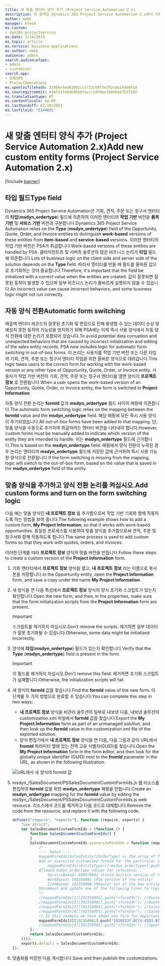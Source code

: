 ```yaml
---
title: 새 맞춤 엔터티 양식 추가 (Project Service Automation 2.x)
description: 이 항목은 Dynamics 365 Project Service Automation 2.x에서 기회, 견적, 주문 또는 청구서를 위한 맞춤 엔터티 양식을 추가하는 방법에 대한 정보를 제공합니다.
author: makk
manager: kfend
ms.custom:
- dyn365-projectservice
ms.date: 3/14/2019
ms.topic: article
ms.service: business-applications
ms.author: makk
audience: admin
search.audienceType:
- admin
- customizer
search.app:
- D365PS
- ProjectOperations
ms.openlocfilehash: 31986efed81892cc5722cb8f5e292cde14d8843d
ms.sourcegitcommit: 418fa1fe9d605b8faccc2d5dee1b04b4e753f194
ms.translationtype: HT
ms.contentlocale: ko-KR
ms.lasthandoff: 02/10/2021
ms.locfileid: "5144601"
---
```

# <a name="add-new-custom-entity-forms-project-service-automation-2x"></a><span data-ttu-id="ae6d1-103">새 맞춤 엔터티 양식 추가 (Project Service Automation 2.x)</span><span class="sxs-lookup"><span data-stu-id="ae6d1-103">Add new custom entity forms (Project Service Automation 2.x)</span></span>

[!include [banner](../../includes/psa-now-project-operations.md)]

## <a name="type-field"></a><span data-ttu-id="ae6d1-104">타입 필드</span><span class="sxs-lookup"><span data-stu-id="ae6d1-104">Type field</span></span> 

<span data-ttu-id="ae6d1-105">Dynamics 365 Project Service Automation은 기회, 견적, 주문 또는 청구서 엔터티의 **타입**(**msdyn\_ordertype**) 필드에 의존하여 이러한 엔터티의 **작업 기반** 버전을 **품목 기반** 및 **서비스 기반** 버전과 구분합니다.</span><span class="sxs-lookup"><span data-stu-id="ae6d1-105">Dynamics 365 Project Service Automation relies on the **Type** (**msdyn\_ordertype**) field of the Opportunity, Quote, Order, and Invoice entities to distinguish **work-based** versions of these entities from **item-based** and **service-based** versions.</span></span> <span data-ttu-id="ae6d1-106">이러한 엔터티의 작업 기반 버전은 PSA가 취급합니다.</span><span class="sxs-lookup"><span data-stu-id="ae6d1-106">Work-based versions of these entities are handled by PSA.</span></span> <span data-ttu-id="ae6d1-107">클라이언트측 및 서버측 솔루션의 많은 비즈니스 논리가 **타입** 필드에 의존합니다.</span><span class="sxs-lookup"><span data-stu-id="ae6d1-107">Lots of business logic on the client side and server side of the solution depends on the **Type** field.</span></span> <span data-ttu-id="ae6d1-108">따라서 엔터티를 만들 때 필드를 올바른 값으로 초기화하는 것이 중요합니다.</span><span class="sxs-lookup"><span data-stu-id="ae6d1-108">Therefore, it's important that the field be initialized with a correct value when the entities are created.</span></span> <span data-ttu-id="ae6d1-109">값이 잘못되면 잘못된 동작이 발생할 수 있으며 일부 비즈니스 논리가 올바르게 실행되지 않을 수 있습니다.</span><span class="sxs-lookup"><span data-stu-id="ae6d1-109">An incorrect value can cause incorrect behaviors, and some business logic might not run correctly.</span></span>

## <a name="automatic-form-switching"></a><span data-ttu-id="ae6d1-110">자동 양식 전환</span><span class="sxs-lookup"><span data-stu-id="ae6d1-110">Automatic form switching</span></span>

<span data-ttu-id="ae6d1-111">매출액 엔터티 레코드의 잘못된 초기화 및 편집으로 인해 발생할 수 있는 데이터 손상 및 예상치 못한 동작의 가능성을 방지하기 위해 PSA에는 이제 즉시 사용 양식에서 자동 양식 전환에 대한 논리가 포함되어 있습니다.</span><span class="sxs-lookup"><span data-stu-id="ae6d1-111">To avoid potential data corruption and unexpected behaviors that are caused by incorrect initialization and editing of the sales entity records, PSA now includes logic for automatic form switching in out-of-box forms.</span></span> <span data-ttu-id="ae6d1-112">이 논리는 사용자를 작업 기반 버전 또는 다른 타입의 기회, 견적, 주문 또는 청구서 엔터티 작업을 위한 올바른 양식으로 데려갑니다.</span><span class="sxs-lookup"><span data-stu-id="ae6d1-112">This logic takes users to the correct form for working with the work-based version or any other type of Opportunity, Quote, Order, or Invoice entity.</span></span> <span data-ttu-id="ae6d1-113">사용자가 작업 기반 버전의 기회, 견적, 주문 또는 청구서 엔터티를 열면 양식이 **프로젝트 정보** 로 전환됩니다.</span><span class="sxs-lookup"><span data-stu-id="ae6d1-113">When a user opens the work-based version of an Opportunity, Quote, Order, or Invoice entity, the form is switched to **Project Information**.</span></span>

<span data-ttu-id="ae6d1-114">자동 양식 전환 논리는 **formId** 값과 **msdyn\_ordertype** 필드 사이의 매핑에 의존합니다.</span><span class="sxs-lookup"><span data-stu-id="ae6d1-114">The automatic form switching logic relies on the mapping between the **formId** value and the **msdyn\_ordertype** field.</span></span> <span data-ttu-id="ae6d1-115">해당 매핑에 모든 즉시 사용 양식이 추가되었습니다.</span><span class="sxs-lookup"><span data-stu-id="ae6d1-115">All out-of-box forms have been added to that mapping.</span></span> <span data-ttu-id="ae6d1-116">단, 맞춤 양식을 수동으로 추가하여 취급하려는 엔터티 버전을 나타내야 합니다.</span><span class="sxs-lookup"><span data-stu-id="ae6d1-116">However, custom forms must be manually added to indicate which version of the entity they are intended to handle.</span></span> <span data-ttu-id="ae6d1-117">이는 **msdyn\_ordertype** 필드에 근거합니다.</span><span class="sxs-lookup"><span data-stu-id="ae6d1-117">This is based on the **msdyn\_ordertype** field.</span></span> <span data-ttu-id="ae6d1-118">매핑에서 양식 전환이 누락된 경우 논리는 엔터티의 **msdyn\_ordertype** 필드에 저장된 값에 근거하여 즉시 사용 가능한 양식으로 전환됩니다.</span><span class="sxs-lookup"><span data-stu-id="ae6d1-118">If the form switching is missing from the mapping, logic will switch to the out-of-box form, based on the value that is saved in the **msdyn\_ordertype** field of the entity.</span></span>

## <a name="add-custom-forms-and-turn-on-the-form-switching-logic"></a><span data-ttu-id="ae6d1-119">맞춤 양식을 추가하고 양식 전환 논리를 켜십시오.</span><span class="sxs-lookup"><span data-stu-id="ae6d1-119">Add custom forms and turn on the form switching logic</span></span>

<span data-ttu-id="ae6d1-120">다음 예는 맞춤 양식인 **내 프로젝트 정보** 를 추가함으로써 작업 기반 기회와 함께 작동하도록 하는 방법을 보여 줍니다.</span><span class="sxs-lookup"><span data-stu-id="ae6d1-120">The following example shows how to add a custom form, **My Project Information**, so that it works with work-based opportunities.</span></span> <span data-ttu-id="ae6d1-121">동일한 프로세스를 사용하여 맞춤 양식을 추가함으로써 견적, 주문 및 청구서와 함께 작동하도록 합니다.</span><span class="sxs-lookup"><span data-stu-id="ae6d1-121">The same process is used to add custom forms so that they work with quotes, orders, and invoices.</span></span>

<span data-ttu-id="ae6d1-122">이러한 단계를 따라 **프로젝트 정보** 양식의 맞춤 버전을 만듭니다.</span><span class="sxs-lookup"><span data-stu-id="ae6d1-122">Follow these steps to create a custom version of the **Project Information** form.</span></span>

1. <span data-ttu-id="ae6d1-123">기회 엔터티에서 **프로젝트 정보** 양식을 열고, **내 프로젝트 정보** 라는 이름으로 복사본을 저장합니다.</span><span class="sxs-lookup"><span data-stu-id="ae6d1-123">In the Opportunity entity, open the **Project Information** form, and save a copy under the name **My Project Information**.</span></span>
2. <span data-ttu-id="ae6d1-124">새 양식을 연 다음 특성에서 **프로젝트 정보** 양식의 양식 초기화 스크립트가 있는지 확인합니다.</span><span class="sxs-lookup"><span data-stu-id="ae6d1-124">Open the new form, and then, in the properties, make sure that the form initialization scripts from the **Project Information** form are present.</span></span> 

    > [!IMPORTANT]
    > <span data-ttu-id="ae6d1-125">스크립트를 제거하지 마십시오.</span><span class="sxs-lookup"><span data-stu-id="ae6d1-125">Don't remove the scripts.</span></span> <span data-ttu-id="ae6d1-126">제거하면 일부 데이터가 잘못 초기화될 수 있습니다.</span><span class="sxs-lookup"><span data-stu-id="ae6d1-126">Otherwise, some data might be initialized incorrectly.</span></span>

3. <span data-ttu-id="ae6d1-127">양식에 **타입**(**msdyn\_ordertype**) 필드가 있는지 확인합니다.</span><span class="sxs-lookup"><span data-stu-id="ae6d1-127">Verify that the **Type** (**msdyn\_ordertype**) field is present in the form.</span></span> 

    > [!IMPORTANT]
    > <span data-ttu-id="ae6d1-128">이 필드를 제거하지 마십시오.</span><span class="sxs-lookup"><span data-stu-id="ae6d1-128">Don't remove this field.</span></span> <span data-ttu-id="ae6d1-129">제거하면 초기화 스크립트가 실패합니다.</span><span class="sxs-lookup"><span data-stu-id="ae6d1-129">Otherwise, the initialization scripts will fail.</span></span>

4. <span data-ttu-id="ae6d1-130">새 양식의 **formId** 값을 찾습니다.</span><span class="sxs-lookup"><span data-stu-id="ae6d1-130">Find the **formId** value of the new form.</span></span> <span data-ttu-id="ae6d1-131">이 단계를 두 가지 방법으로 완료할 수 있습니다:</span><span class="sxs-lookup"><span data-stu-id="ae6d1-131">You can complete this step in two ways:</span></span>

    - <span data-ttu-id="ae6d1-132">**내 프로젝트 정보** 양식을 비관리 솔루션의 일부로 내보낸 다음, 내보낸 솔루션의 customization.xml 파일에서 **formId** 값을 찾습니다.</span><span class="sxs-lookup"><span data-stu-id="ae6d1-132">Export the **My Project Information** form as part of an unmanaged solution, and then look up the **formId** value in the customization.xml file of the exported solution.</span></span>
    - <span data-ttu-id="ae6d1-133">양식 편집기에서 **내 프로젝트 정보** 양식을 연 다음, 다음 그림과 같이 URL에서 **fromId** 파라미터 옆에 있는 전역 고유 식별자(GUID)를 찾습니다.</span><span class="sxs-lookup"><span data-stu-id="ae6d1-133">Open the **My Project Information** form in the form editor, and then look for the globally unique identifier (GUID) next to the **fromId** parameter in the URL, as shown in the following illustration.</span></span>

    ![URL에서 새 양식의 formId 값](media/how-to-add-custom-forms-in-v2.0.png)

5. <span data-ttu-id="ae6d1-135">msdyn\_/SalesDocument/PSSalesDocumentCustomFormIds.js 웹 리소스를 편집하여 **formId** 값을 위한 **msdyn\_ordertype** 매핑을 만듭니다.</span><span class="sxs-lookup"><span data-stu-id="ae6d1-135">Create an **msdyn\_ordertype** mapping for the **formId** value by editing the msdyn\_/SalesDocument/PSSalesDocumentCustomFormIds.js web resource.</span></span> <span data-ttu-id="ae6d1-136">리소스에서 코드를 제거하고 다음 코드로 대체합니다.</span><span class="sxs-lookup"><span data-stu-id="ae6d1-136">Remove the code from the resource, and replace it with the following code.</span></span>

    ```javascript
    define(["require", "exports"], function (require, exports) {
        "use strict";
        var SalesDocumentCustomFormIds = (function () {
            function SalesDocumentCustomFormIds() {
            }
            SalesDocumentCustomFormIds.overwriteFormIds = function (mappedFormIds) {
                /*
                ---- Notes ----
                mappedFormIds[SalesEntity][OrderType] => The array of forms IDs that support particular entity and order type
                Add or overwrite customized formId for the particular entity and order type by calling:
                    mappedFormIds[<EntityType>][<msdyn_ordertype>].push("<formId>");
                Allowed msdyn_ordertype values for reference:
                    ServiceBased: 690970002 (Field Service version of the entity)
                    WorkBased: 192350001 (PSA version of the entity)
                    ItemBased: 192350000 (Regular out of the box entity)
                Uncomment and update one of the following lines to register custom PSA form for required entity:
                */      
                //mappedFormIds[1][192350001].push("<formId>"); //Quote
                //mappedFormIds[5][192350001].push("<formId>"); //Quote Line
                //mappedFormIds[2][192350001].push("<formId>"); //Sales Order
                //mappedFormIds[6][192350001].push("<formId>"); //Sales Order Line
                // In this example we have added new form for Opportunity
                mappedFormIds[0][192350001].push("192EE537-DCC4-45D3-B7AF-EA694B9113D2"); //Opportunity
                //mappedFormIds[4][192350001].push("<formId>"); //Opportunity Line
            };
            return SalesDocumentCustomFormIds;
        }());
        exports.default = SalesDocumentCustomFormIds;
    });
    ```

6. <span data-ttu-id="ae6d1-137">맞춤화를 저장한 다음 게시합니다.</span><span class="sxs-lookup"><span data-stu-id="ae6d1-137">Save and then publish the customizations.</span></span>
